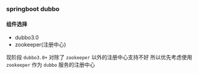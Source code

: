### springboot dubbo

#### 组件选择
- dubbo3.0
- zookeeper(注册中心)

现阶段 `dubbo3.0+` 对除了 `zookeeper` 以外的注册中心支持不好 所以优先考虑使用 `zookeeper` 作为 `dubbo` 服务的注册中心
